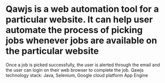 # Qawjs is a web automation tool for a particular website. It can help user automate the process of picking jobs whenever jobs are available on the particular website
Once a job is picked successfully, the user is alerted through the email and the user can login on their web browser to complete the job.
 Qawjs technology stack: Java, Selenium, Google cloud platform App Engine
